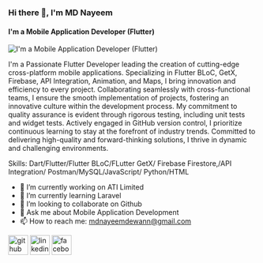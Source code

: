 ### Hi there 👋, I'm MD Nayeem
#### I'm a Mobile Application Developer (Flutter)
![I'm a Mobile Application Developer (Flutter)](https://media.licdn.com/dms/image/D5603AQGM7uup-8a0rw/profile-displayphoto-shrink_200_200/0/1695438218743?e=1707955200&v=beta&t=0zdV2j2R8-QsmMWaJf7mdkcmj0xIH-i07Apn3ddjKEI)

I'm a Passionate Flutter Developer leading the creation of cutting-edge cross-platform mobile applications. Specializing in Flutter BLoC, GetX, Firebase, API Integration, Animation, and Maps, I bring innovation and efficiency to every project. Collaborating seamlessly with cross-functional teams, I ensure the smooth implementation of projects, fostering an innovative culture within the development process. My commitment to quality assurance is evident through rigorous testing, including unit tests and widget tests. Actively engaged in GitHub version control, I prioritize continuous learning to stay at the forefront of industry trends. Committed to delivering high-quality and forward-thinking solutions, I thrive in dynamic and challenging environments.

Skills: Dart/Flutter/Flutter BLoC/FLutter GetX/ Firebase Firestore,/API Integration/ Postman/MySQL/JavaScript/ Python/HTML

- 🔭 I’m currently working on ATI Limited 
- 🌱 I’m currently learning Laravel 
- 👯 I’m looking to collaborate on Github 
- 💬 Ask me about Mobile Application Development 
- 📫 How to reach me: mdnayeemdewann@gmail.com 


[<img src='https://cdn.jsdelivr.net/npm/simple-icons@3.0.1/icons/github.svg' alt='github' height='40'>](https://github.com/https://github.com/mdnayeemm416)  [<img src='https://cdn.jsdelivr.net/npm/simple-icons@3.0.1/icons/linkedin.svg' alt='linkedin' height='40'>](https://www.linkedin.com/in/https://www.linkedin.com/in/md-nayeem-17b419247//)  [<img src='https://cdn.jsdelivr.net/npm/simple-icons@3.0.1/icons/facebook.svg' alt='facebook' height='40'>](https://www.facebook.com/https://www.facebook.com/neyeem.dewan/)  


